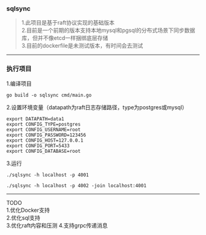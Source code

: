 ### sqlsync
> 1.此项目是基于raft协议实现的基础版本  
> 2.目前是一个前期的版本支持本地mysql和pgsql的分布式场景下同步数据库，但并不像etcd一样捆绑底层存储  
> 3.目前的dockerfile是未测试版本，有时间会去测试
---
### 执行项目
1.编译项目
```
go build -o sqlsync cmd/main.go
```
2.设置环境变量（datapath为raft日志存储路径，type为postgres或mysql）
```
export DATAPATH=data1
export CONFIG_TYPE=postgres
export CONFIG_USERNAME=root
export CONFIG_PASSWORD=123456
export CONFIG_HOST=127.0.0.1
export CONFIG_PORT=5433
export CONFIG_DATABASE=root
```
3.运行
```
./sqlsync -h localhost -p 4001
```
```
./sqlsync -h localhost -p 4002 -join localhost:4001
```
---
TODO  
1.优化Docker支持  
2.优化sql支持  
3.优化raft内容和压测
4.支持grpc传递消息